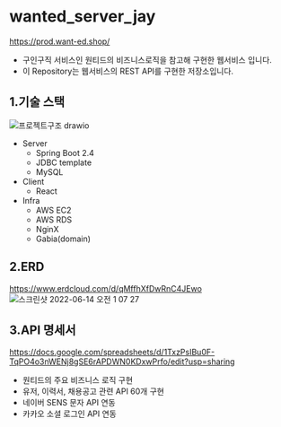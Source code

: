 # wanted_server_jay
https://prod.want-ed.shop/
- 구인구직 서비스인 원티드의 비즈니스로직을 참고해 구현한 웹서비스 입니다.
- 이 Repository는 웹서비스의 REST API를 구현한 저장소입니다.

## 1.기술 스택
![프로젝트구조 drawio](https://user-images.githubusercontent.com/51395712/173477652-4ea9389f-eb9d-46f8-9c83-026a1cd20cfb.png)
- Server 
  - Spring Boot 2.4
  - JDBC template
  - MySQL
- Client
  - React
- Infra
  - AWS EC2
  - AWS RDS
  - NginX
  - Gabia(domain) 

## 2.ERD
https://www.erdcloud.com/d/qMffhXfDwRnC4JEwo
![스크린샷 2022-06-14 오전 1 07 27](https://user-images.githubusercontent.com/51395712/173397367-b377aabb-030b-49d1-89b5-c0d6a0b72616.png)

## 3.API 명세서
https://docs.google.com/spreadsheets/d/1TxzPsIBu0F-TqPO4o3nWENj8gSE6rAPDWN0KDxwPrfo/edit?usp=sharing
- 원티드의 주요 비즈니스 로직 구현
- 유저, 이력서, 채용공고 관련 API 60개 구현
- 네이버 SENS 문자 API 연동
- 카카오 소셜 로그인 API 연동
  

